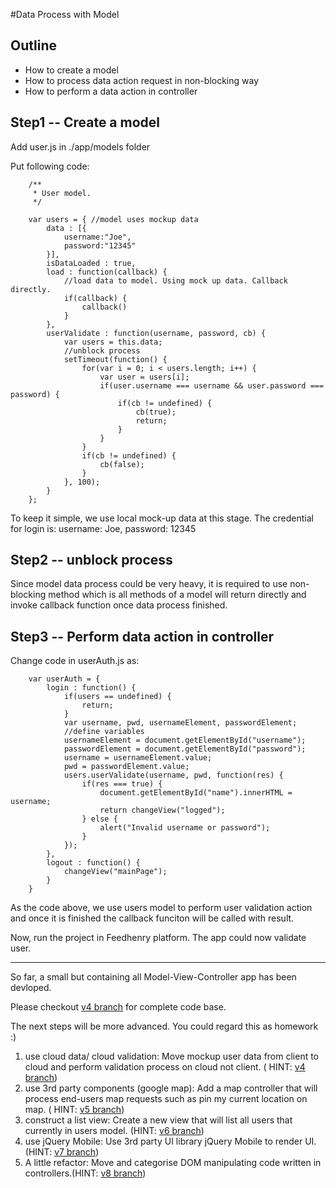 #Data Process with Model

## Outline

* How to create a model
* How to process data action request in non-blocking way
* How to perform a data action in controller

## Step1 -- Create a model

Add user.js in ./app/models folder 

Put following code:

		/**
		 * User model.
		 */
		
		var users = { //model uses mockup data
			data : [{
				username:"Joe",
				password:"12345"
			}],
			isDataLoaded : true,
			load : function(callback) {
				//load data to model. Using mock up data. Callback directly.
				if(callback) {
					callback()
				}
			},
			userValidate : function(username, password, cb) {
				var users = this.data;
				//unblock process
				setTimeout(function() {
					for(var i = 0; i < users.length; i++) {
						var user = users[i];
						if(user.username === username && user.password === password) {
							if(cb != undefined) {
								cb(true);
								return;
							}
						}
					}
					if(cb != undefined) {
						cb(false);
					}
				}, 100);
			}
		};

To keep it simple, we use local mock-up data at this stage. The credential for login is: username: Joe, password: 12345

## Step2 -- unblock process

Since model data process could be very heavy, it is required to use non-blocking method which is all methods of a model will return directly and invoke callback function once data process finished.

## Step3 -- Perform data action in controller

Change code in userAuth.js as:

		var userAuth = {
			login : function() {
				if(users == undefined) {
					return;
				}
				var username, pwd, usernameElement, passwordElement;
				//define variables
				usernameElement = document.getElementById("username");
				passwordElement = document.getElementById("password");
				username = usernameElement.value;
				pwd = passwordElement.value;
				users.userValidate(username, pwd, function(res) {
					if(res === true) {
						document.getElementById("name").innerHTML = username;
						return changeView("logged");
					} else {
						alert("Invalid username or password");
					}
				});
			},
			logout : function() {
				changeView("mainPage");
			}
		}
		
As the code above, we use users model to perform user validation action and once it is finished the callback funciton will be called with result.

Now, run the project in Feedhenry platform. The app could now validate user. 

------

So far, a small but containing all Model-View-Controller app has been devloped.

Please checkout <a href="https://github.com/feedhenry-training/fh-mvc-simple/tree/v4">v4 branch</a> for complete code base.

The next steps will be more advanced. You could regard this as homework :)

1. use cloud data/ cloud validation: Move mockup user data from client to cloud and perform validation process on cloud not client. ( HINT: <a href="https://github.com/feedhenry-training/fh-mvc-simple/tree/v4">v4 branch</a>)
2. use 3rd party components  (google map): Add a map controller that will process end-users map requests such as pin my current location on map. ( HINT: <a href="https://github.com/feedhenry-training/fh-mvc-simple/tree/v5">v5 branch</a>)
3. construct a list view: Create a new view that will list all users that currently in users model. (HINT: <a href="https://github.com/feedhenry-training/fh-mvc-simple/tree/v6">v6 branch</a>)
4. use jQuery Mobile: Use 3rd party UI library jQuery Mobile to render UI.  (HINT: <a href="https://github.com/feedhenry-training/fh-mvc-simple/tree/v7">v7 branch</a>)
5. A little refactor: Move and categorise DOM manipulating code written in controllers.(HINT: <a href="https://github.com/feedhenry-training/fh-mvc-simple/tree/v8">v8 branch</a>)

